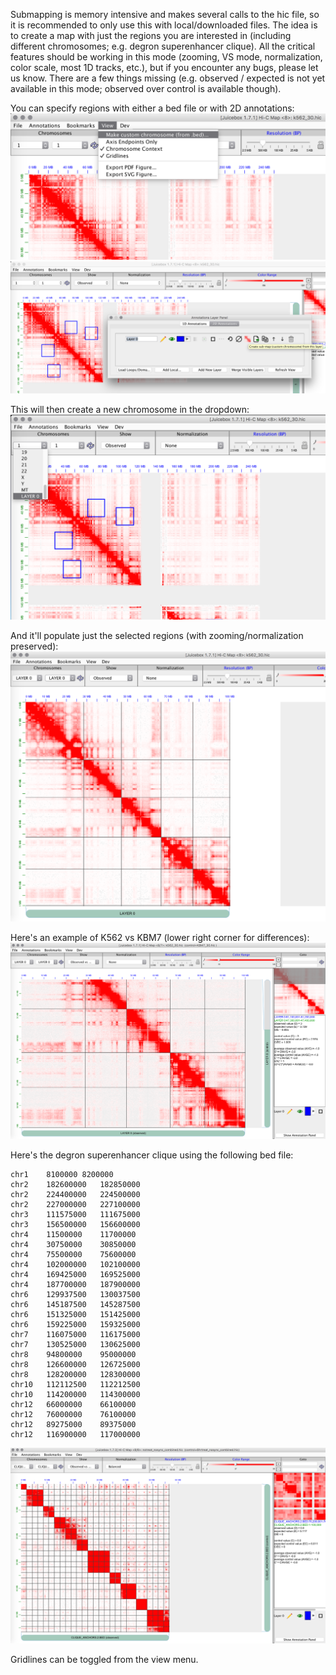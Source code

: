 Submapping is memory intensive and makes several calls to the hic file, so it is recommended to only use this with local/downloaded files. The idea is to create a map with just the regions you are interested in (including different chromosomes; e.g. degron superenhancer clique). All the critical features should be working in this mode (zooming, VS mode, normalization, color scale, most 1D tracks, etc.), but if you encounter any bugs, please let us know. There are a few things missing (e.g. observed / expected is not yet available in this mode; observed over control is available though).

You can specify regions with either a bed file or with 2D annotations:
<img src="images/submapping_screenshot1.png">
<img src="images/submapping_screenshot2.png">

This will then create a new chromosome in the dropdown:
<img src="images/submapping_screenshot3.png">

And it'll populate just the selected regions (with zooming/normalization preserved):
<img src="images/submapping_screenshot4.png">

Here's an example of K562 vs KBM7 (lower right corner for differences):
<img src="images/submapping_screenshot5.png">

Here's the degron superenhancer clique using the following bed file:


	chr1	8100000	8200000
	chr2	182600000	182850000
	chr2	224400000	224500000
	chr2	227000000	227100000
	chr3	111575000	111675000
	chr3	156500000	156600000
	chr4	11500000	11700000
	chr4	30750000	30850000
	chr4	75500000	75600000
	chr4	102000000	102100000
	chr4	169425000	169525000
	chr4	187700000	187900000
	chr6	129937500	130037500
	chr6	145187500	145287500
	chr6	151325000	151425000
	chr6	159225000	159325000
	chr7	116075000	116175000
	chr7	130525000	130625000
	chr8	94800000	95000000
	chr8	126600000	126725000
	chr8	128200000	128300000
	chr10	112112500	112212500
	chr10	114200000	114300000
	chr12	66000000	66100000
	chr12	76000000	76100000
	chr12	89275000	89375000
	chr12	116900000	117000000


<img src="images/superenhancer_clique.png">

Gridlines can be toggled from the view menu.
